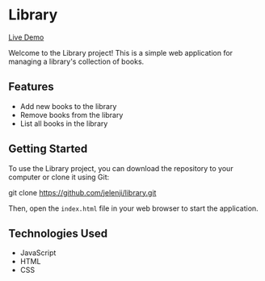 # Library

[Live Demo](https://jelenji.github.io/library/)

Welcome to the Library project! This is a simple web application for managing a library's collection of books.

## Features

- Add new books to the library
- Remove books from the library
- List all books in the library

## Getting Started

To use the Library project, you can download the repository to your computer or clone it using Git:

git clone https://github.com/jelenji/library.git

Then, open the `index.html` file in your web browser to start the application.


## Technologies Used

- JavaScript
- HTML
- CSS